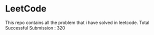 # LeetCode
This repo contains all the problem that i have solved in leetcode.
Total Successful Submission : 320
